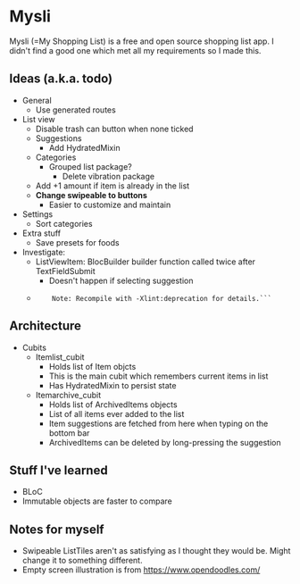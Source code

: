 # Mysli

Mysli (=My Shopping List) is a free and open source shopping list app. I didn't find a good one which met all my requirements so I made this.

## Ideas (a.k.a. todo)

- General
  - Use generated routes
- List view
  - Disable trash can button when none ticked
  - Suggestions
    - Add HydratedMixin
  - Categories
    - Grouped list package?
      - Delete vibration package
  - Add +1 amount if item is already in the list
  - **Change swipeable to buttons**
    - Easier to customize and maintain
- Settings
  - Sort categories
- Extra stuff
  - Save presets for foods
- Investigate:
  - ListViewItem: BlocBuilder builder function called twice after TextFieldSubmit
    - Doesn't happen if selecting suggestion
  - ````Note: C:\src\flutter.pub-cache\hosted\pub.dartlang.org\flutter_keyboard_visibility-5.0.2\android\src\main\java\com\jrai\flutter_keyboard_visibility\FlutterKeyboardVisibilityPlugin.java uses or overrides a deprecated API.
        Note: Recompile with -Xlint:deprecation for details.```
    ````

## Architecture

- Cubits
  - Itemlist_cubit
    - Holds list of Item objcts
    - This is the main cubit which remembers current items in list
    - Has HydratedMixin to persist state
  - Itemarchive_cubit
    - Holds list of ArchivedItems objects
    - List of all items ever added to the list
    - Item suggestions are fetched from here when typing on the bottom bar
    - ArchivedItems can be deleted by long-pressing the suggestion

## Stuff I've learned

- BLoC
- Immutable objects are faster to compare

## Notes for myself

- Swipeable ListTiles aren't as satisfying as I thought they would be. Might change it to something different.
- Empty screen illustration is from https://www.opendoodles.com/
